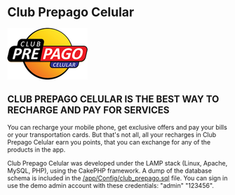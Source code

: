 # Club Prepago Celular

![CPC Logo](https://raw.githubusercontent.com/fx2000/club-prepago-celular/master/app/webroot/img/logo.png)

## CLUB PREPAGO CELULAR IS THE BEST WAY TO RECHARGE AND PAY FOR SERVICES
You can recharge your mobile phone, get exclusive offers and pay your bills or your transportation cards. But that's not all, all your recharges in Club Prepago Celular earn you points, that you can exchange for any of the products in the app.

Club Prepago Celular was developed under the LAMP stack (Linux, Apache, MySQL, PHP), using the CakePHP framework. A dump of the database schema is included in the [/app/Config/club_prepago.sql](https://github.com/fx2000/club-prepago-celular/blob/master/app/Config/club_prepago.sql) file. You can sign in use the demo admin account with these credentials: "admin" "123456".
